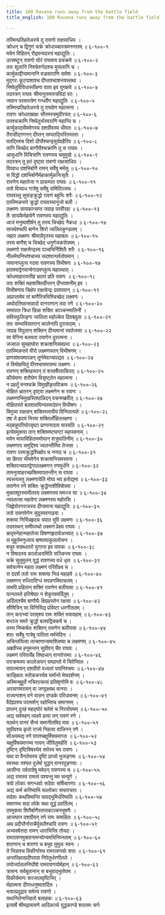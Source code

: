 ```yaml
---
title: 100 Ravana runs away from the battle field
title_english: 100 Ravana runs away from the battle field

---
```

<div class="audioEmbed"  caption="श्रीराम-हरिसीताराममूर्ति-घनपाठिभ्यां वचनम्" src="https://archive.org/download/Ramayana-recitation-Sriram-harisItArAmamUrti-Ghanapaati-v2/Kanda_6/Kanda_6_YK-100-Ravana_runs_away_from_the_battle-field_0.mp3"></div>

तस्मिन्प्रतिहतेअस्त्रे तु रावणो राक्षसाधिपः ।  
क्रोधन् च द्विगुणं चक्रे क्रोधाच्चास्त्रमनन्तरम् ॥ ६-१००-१  
मयेन विहितन् रौद्रमन्यदस्त्रं महाद्युतिः ।  
उत्स्रष्टुन् रावणो घोरं राघवाय प्रचक्रमे ॥ ६-१००-२  
ततः शूलानि निश्चेरुर्गदाश्च मुसलानि च ।  
कार्मुकाद्दीप्यमानानि वज्रसाराणि सर्वशः ॥ ६-१००-३  
मुद्गरः कूटपाशाश्च दीप्ताश्चाशनयस्तथा ।  
निष्पेतुर्विविधास्तीक्ष्णा वाता इव युगक्षये ॥ ६-१००-४  
तदस्त्रन् राघवः श्रीमानुत्तमास्त्रविदां वरः ।  
जघान परमास्त्रेण गन्धर्वेण महाद्युतिः ॥ ६-१००-५  
तस्मिन्प्रतिहतेअस्त्रे तु राघवेण महात्मना ।  
रावणः क्रोधताम्राक्षः सौरमस्त्रमुदीरयत् ॥ ६-१००-६  
ततश्चक्राणि निष्पेतुर्भास्वराणि महान्ति च ।  
कार्मुकाद्भीमवेगस्य दशग्रीवस्य धीमतः ॥ ६-१००-७  
तैरासीद्गगनन् दीप्तन् सम्पतद्भिरितस्ततः ।  
पतद्भिश्च दिशो दीप्तैश्चन्द्रसूर्यग्रहैरिव ॥ ६-१००-८  
तानि चिच्छेद बाणौघैश्चक्राणि तु स राघवः ।  
आयुधानि विचित्राणि रावणस्य चमूमुखे ॥ ६-१००-९  
तदस्त्रन् तु हतं दृष्ट्वा रावणो राक्षसाधिपः ।  
विव्याध दशभिर्बाणै रामन् सर्वेषु मर्मसु ॥ ६-१००-१०  
स विद्धो दशभिर्बाणैर्महाकार्मुकनिःसृतैः ।  
रावणेन महातेजा न प्राकम्पत राघवः ॥ ६-१००-११  
ततो विव्याध गात्रेषु सर्वेषु समितिञ्जयः ।  
राघवस्तु सुसङ्क्रुद्धो रावणं बहुभिः शरैः ॥ ६-१००-१२  
एतस्मिन्नन्तरे क्रुद्धो राघवस्यानुजो बली ।  
लक्ष्मणः सायकान्सप्त जग्राह परवीरहा ॥ ६-१००-१३  
तैः सायकैर्महावेगै रावणस्य महाद्युतिः ।  
ध्वजं मनुष्यशीर्षन् तु तस्य चिच्छेद नैकधा ॥ ६-१००-१४  
सारथेश्चापि बाणेन शिरो ज्वलितकुण्डलम् ।  
जहार लक्ष्मणः श्रीमान्नैरृतस्य महाबलः ॥ ६-१००-१५  
तस्य बाणैश् च चिच्छेद धनुर्गजकरोपमम् ।  
लक्ष्मणो राक्षसेन्द्रस्य पञ्चभिर्निशितैः शरैः ॥ ६-१००-१६  
नीलमेघनिभांश्चास्य सदश्वान्पर्वतोपमान् ।  
जघानाप्लुत्य गदया रावणस्य विभीषणः ॥ ६-१००-१७  
हताश्वाद्वेगवान्वेगादवप्लुत्य महारथात् ।  
क्रोधमाहारयत्तीव्रं भ्रातरं प्रति रावणः ॥ ६-१००-१८  
ततः शक्तिं महाशक्तिर्दीप्तान् दीप्ताशनीम् इव ।  
विभीषणाय चिक्षेप राक्षसेन्द्रः प्रतापवान् ॥ ६-१००-१९  
अप्राप्तामेव तां बाणैस्त्रिभिश्चिच्छेद लक्ष्मणः ।  
अथोदतिष्ठत्सन्नादो वानराणान् तदा रणे ॥ ६-१००-२०  
सम्पपात त्रिधा छिन्ना शक्तिः काञ्चनमालिनी ।  
सविस्फुलिङ्गा ज्वलिता महोल्केव दिवश्च्युता ॥ ६-१००-२१  
ततः सम्भाविततरान् कालेनापि दुरासदाम् ।  
जग्राह विपुलान् शक्तिन् दीप्यमानां स्वतेजसा ॥ ६-१००-२२  
सा वेगिना बलवता रावणेन दुरात्मना ।  
जज्वाल सुमहाघोरा शक्राशनिसमप्रभा ॥ ६-१००-२३  
एतस्मिन्नन्तरे वीरो लक्ष्मणस्तन् विभीषणम् ।  
प्राणसंशयमापन्नन् तूर्णमेवाभ्यपद्यत ॥ ६-१००-२४  
तं विमोक्षयितुं वीरश्चापमायम्य लक्ष्मणः ।  
रावणन् शक्तिहस्तन् तं शरवर्षैरवाकिरत् ॥ ६-१००-२५  
कीर्यमाणः शरौघेण विसृष्ट्तेन महात्मना ।  
न प्रहर्तुं मनश्चक्रे विमुखीकृतविक्रमः ॥ ६-१००-२६  
मोक्षितं भ्रातरन् दृष्ट्वा लक्ष्मणेन स रावणः ।  
लक्ष्मणाभिमुखस्तिष्ठन्निदन् वचनमब्रवीत् ॥ ६-१००-२७  
मोक्षितस्ते बलश्लाघिन्यस्मादेवन् विभीषणः ।  
विमुच्य राक्षसन् शक्तिस्त्वयीयं विनिपात्यते ॥ ६-१००-२८  
एषा ते हृदयं भित्त्वा शक्तिर्लोहितलक्षणा ।  
मद्बाहुपरिघोत्सृष्टा प्राणानादाय यास्यति ॥ ६-१००-२९  
इत्येवमुक्त्वा तान् शक्तिमष्टघण्टां महास्वनाम् ।  
मयेन मायाविहिताममोघान् शत्रुघातिनीम् ॥ ६-१००-३०  
लक्ष्मणाय समुद्दिश्य ज्वलन्तीमिव तेजसा ।  
रावणः परमक्रुद्धश्चिक्षेप च ननाद च ॥ ६-१००-३१  
सा क्षिप्ता भीमवेगेन शक्राशनिसमस्वना ।  
शक्तिरभ्यपतद्वेगाल्लक्ष्मणन् रणमूर्धनि ॥ ६-१००-३२  
तामनुव्याहरच्छक्तिमापतन्तीन् स राघवः ।  
स्वस्त्यस्तु लक्ष्मणायेति मोघा भव हतोद्यमा ॥ ६-१००-३३  
तावणेन रणे शक्तिः क्रुद्धेनाशीविषोपमा ।  
मुक्ताशूरस्यभीतस्य लक्ष्मणस्य ममज्ज सा ॥ ६-१००-३४  
न्यपतत्सा महावेगा लक्ष्मणस्य महोरसि ।  
जिह्वेवोरगराजस्य दीप्यमाना महाद्युतिः ॥ ६-१००-३५  
ततो रावणवेगेन सुदूरमवगाढया ।  
शक्त्या निर्भिन्नहृदयः पपात भुवि लक्ष्मणः ॥ ६-१००-३६  
तदवस्थन् समीपस्थो लक्ष्मणं प्रेक्ष्य राघवः ।  
भ्रातृस्नेहान्महातेजा विषण्णहृदयोअभवत् ॥ ६-१००-३७  
स मुहूर्तमनुध्याय बाष्पव्याकुललोचनः ।  
बभूव सन्रब्धतरो युगान्त इव पावकः ॥ ६-१००-३८  
न विषादस्य कालोअयमिति सञ्चिन्त्य राघवः ।  
चक्रे सुतुमुलन् युद्धं रावणस्य वधे धृतः ॥ ६-१००-३९  
सर्वयत्नेन महता लक्ष्मणं परिवीक्ष्य च ।  
स ददर्श ततो रामः शक्त्या भिन्नं महाहवे ॥ ६-१००-४०  
लक्ष्मणन् रुधिरादिग्धं सपन्नगमिवाचलम् ।  
तामपि प्रहितान् शक्तिं रावणेन बलीयसा ॥ ६-१००-४१  
यत्नतस्ते हरिश्रेष्ठा न शेकुरवमर्दितुम् ।  
अर्दिताश्चैव बाणौघैः क्षिप्रहस्तेन रक्षसा ॥ ६-१००-४२  
सौमित्रिन् सा विनिर्भिद्य प्रविष्टा धरणीतलम् ।  
तान् कराभ्यां परामृश्य रामः शक्तिं भयावहाम् ॥ ६-१००-४३  
बभञ्ज समरे क्रुद्धो बलवद्विचकर्ष च ।  
तस्य निष्कर्षतः शक्तिन् रावणेन बलीयसा ॥ ६-१००-४४  
शराः सर्वेषु गात्रेषु पातिता मर्मभेदिनः ।  
अचिन्तयित्वा तान्बाणान्समाश्लिष्या च लक्ष्मणम् ॥ ६-१००-४५  
अब्रवीच्च हनूमन्तन् सुग्रीवन् चैव राघवः ।  
लक्ष्मणं परिवार्येह तिष्ठध्वन् वानरोत्तमाः ॥ ६-१००-४६  
पराक्रमस्य कालोअयन् सम्प्राप्तो मे चिरेप्सितः ।  
पापात्मायन् दशग्रीवो वध्यतां पापनिश्चयः ॥ ६-१००-४७  
काङ्क्षितः स्तोककस्येव घर्मान्ते मेघदर्शनम् ।  
अस्मिन्मुहूर्ते नचिरात्सत्यं प्रतिशृणोमि वः ॥ ६-१००-४८  
अरावणमरामन् वा जगद्द्रक्ष्यथ वानराः ।  
राज्यनाशन् वने वासन् दण्डके परिधावनम् ॥ ६-१००-४९  
वैदेह्याश्च परामर्शन् रक्षोभिश्च समागमम् ।  
प्राप्तन् दुःखं महद्घोरं क्लेशं च निरयोपमम् ॥ ६-१००-५०  
अद्य सर्वमहन् त्यक्ष्ये हत्वा तन् रावणं रणे ।  
यदर्थन् वानरं सैन्यं समानीतमिदं मया ॥ ६-१००-५१  
सुग्रीवश्च कृतो राज्ये निहत्वा वालिनन् रणे ।  
सोअयमद्य रणे पापश्चक्षुर्विषयमागतः ॥ ६-१००-५२  
चक्षुर्विषयमागम्य नायन् जीवितुमर्हति ॥ ६-१००-५३  
दृष्टिन् दृष्टिविषस्येव सर्पस्य मम रावणः ।  
यथा वा वैनतेयस्य दृष्टिं प्राप्तो भुजङ्गमः ॥ ६-१००-५४  
स्वस्थाः पश्यत दुर्धर्षा युद्धन् वानरपुङ्गवाः ।  
आसीनाः पर्वताग्रेषु ममेदन् रावणस्य च ॥ ६-१००-५५  
अद्य रामस्य रामत्वं पश्यन्तु मम सन्युगे ।  
त्रयो लोकाः सगन्धर्वाः सदेवाः सर्षिचारणाः ॥ ६-१००-५६  
अद्य कर्म करिष्यामि यल्लोकाः सचराचराः ।  
सदेवाः कथयिष्यन्ति यावद्भूमिर्धरिष्यति ॥ ६-१००-५७  
समागम्य सदा लोके यथा युद्धं प्रवर्तितम् ।  
एवमुक्त्वा शितैर्बाणैस्तप्तकाञ्चनभूषणैः ।  
आजघान दशग्रीवन् रणे रामः समाहितः ॥ ६-१००-५८  
अथ प्रदीप्तैर्नाराचैर्मुसलैश्चापि रावणः ॥ ६-१००-५९  
अभ्यवर्षत्तदा रामन् धाराभिरिव तोयदः ।  
रामरावणमुक्तानामन्योन्यमभिनिघ्नताम् ॥ ६-१००-६०  
शराणान् च शराणां च बभूव तुमुलः स्वनः ।  
ते भिन्नाश्च विकीर्णाश्च रामरावणयोः शराः ॥ ६-१००-६१  
अन्तरिक्षात्प्रदीप्ताग्रा निपेतुर्धरणीतले ।  
तयोर्ज्यातलनिर्घोषो रामरावणयोर्महान् ॥ ६-१००-६२  
त्रासनः सर्वबूतानान् स बभूवाद्भुतोपमः ।  
विकीर्यमाणः शरजालवृष्टिभिर् ।  
र्महात्मना दीप्तधनुष्मतार्दितः ।  
भयात्प्रदुद्राव समेत्य रावणो ।  
यथानिलेनाभिहतो बलाहकः ॥ ६-१००-६३  
इत्यार्षे श्रीमद्रामायणे आदिकाव्ये युद्धकाण्डे शततमः सर्गः